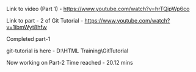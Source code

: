 Link to video (Part 1) - https://www.youtube.com/watch?v=hrTQipWp6co

Link to part - 2 of Git Tutorial - https://www.youtube.com/watch?v=1ibmWyt8hfw

Completed part-1

git-tutorial is here - D:\HTML Training\GitTutorial

Now working on Part-2
Time reached - 20.12 mins
